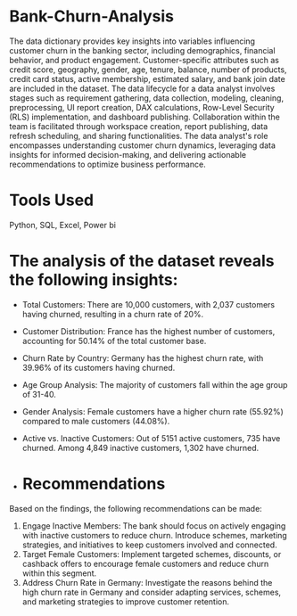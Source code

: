 # Bank-Churn-Analysis
The data dictionary provides key insights into variables influencing customer churn in the banking sector, including demographics, financial behavior, and product engagement.
Customer-specific attributes such as credit score, geography, gender, age, tenure, balance, number of products, credit card status, active membership, estimated salary, and bank join date are included in the dataset.
The data lifecycle for a data analyst involves stages such as requirement gathering, data collection, modeling, cleaning, preprocessing, UI report creation, DAX calculations, Row-Level Security (RLS) implementation, and dashboard publishing.
Collaboration within the team is facilitated through workspace creation, report publishing, data refresh scheduling, and sharing functionalities.
The data analyst's role encompasses understanding customer churn dynamics, leveraging data insights for informed decision-making, and delivering actionable recommendations to optimize business performance.

# Tools Used
Python, SQL, Excel, Power bi

# The analysis of the dataset reveals the following insights:
 - Total Customers: There are 10,000 customers, with 2,037 customers having churned, resulting in a churn rate of 20%.
 - Customer Distribution: France has the highest number of customers, accounting for 50.14% of the total customer base.
 - Churn Rate by Country: Germany has the highest churn rate, with 39.96% of its customers having churned.
 - Age Group Analysis: The majority of customers fall within the age group of 31-40.
 - Gender Analysis: Female customers have a higher churn rate (55.92%) compared to male customers (44.08%).
 - Active vs. Inactive Customers: Out of 5151 active customers, 735 have churned. Among 4,849 inactive customers, 1,302 have churned.

 - # Recommendations
Based on the findings, the following recommendations can be made:
1. Engage Inactive Members: The bank should focus on actively engaging with inactive customers to reduce churn. Introduce schemes, marketing strategies, and 
    initiatives to keep customers involved and connected.
2. Target Female Customers: Implement targeted schemes, discounts, or cashback offers to encourage female customers and reduce churn within this segment.
3. Address Churn Rate in Germany: Investigate the reasons behind the high churn rate in Germany and consider adapting services, schemes, and marketing 
    strategies to improve customer retention.
